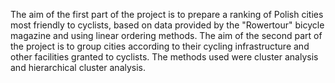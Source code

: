 The aim of the first part of the project is to prepare a ranking of Polish cities most friendly to cyclists, based on data provided by the "Rowertour" bicycle magazine and using linear ordering methods.
The aim of the second part of the project is to group cities according to their cycling infrastructure and other facilities granted to cyclists. The methods used were cluster analysis and hierarchical cluster analysis.
